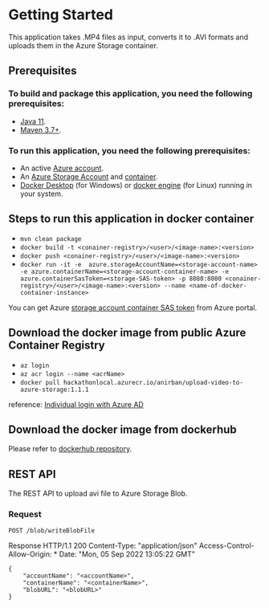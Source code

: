 # Getting Started

This application takes .MP4 files as input, converts it to .AVI formats and uploads them in the Azure Storage container.

## Prerequisites

### To build and package this application, you need the following prerequisites:

* [Java 11](https://adoptopenjdk.net/).
* [Maven 3.7+](https://maven.apache.org/install.html).

### To run this application, you need the following prerequisites:

* An active [Azure account](https://azure.microsoft.com/en-us/free/).
* An [Azure Storage Account](https://docs.microsoft.com/en-us/azure/storage/common/storage-account-create?tabs=azure-portal) and [container](https://docs.microsoft.com/en-us/azure/storage/blobs/blob-containers-portal#create-a-container).
* [Docker Desktop](https://docs.docker.com/desktop/install/windows-install/) (for Windows) or [docker engine](https://www.linux.com/topic/desktop/how-install-and-use-docker-linux/) (for Linux) running in your system.

## Steps to run this application in docker container

* `mvn clean package`
* `docker build -t <conainer-registry>/<user>/<image-name>:<version>`
* `docker push <conainer-registry>/<user>/<image-name>:<version>`
* `docker run -it -e  azure.storageAccountName=<storage-account-name> -e azure.containerName=<storage-account-container-name> -e azure.containerSasToken=<storage-SAS-token> -p 8080:8080 <conainer-registry>/<user>/<image-name>:<version> --name <name-of-docker-container-instance>`

You can get Azure [storage account container SAS token](https://docs.microsoft.com/en-us/azure/cognitive-services/translator/document-translation/create-sas-tokens?tabs=Containers) from Azure portal.

## Download the docker image from public Azure Container Registry

* `az login`
* `az acr login --name <acrName>`
* `docker pull hackathonlocal.azurecr.io/anirban/upload-video-to-azure-storage:1.1.1`

reference: [Individual login with Azure AD](https://docs.microsoft.com/en-us/azure/container-registry/container-registry-authentication?tabs=azure-cli)

## Download the docker image from dockerhub

Please refer to [dockerhub repository](https://hub.docker.com/repository/docker/anirbanbh/noserverdocker-fileupload).

## REST API
The REST API to upload avi file to Azure Storage Blob.

### Request
`POST /blob/writeBlobFile`

Response
HTTP/1.1 200
Content-Type: "application/json"
Access-Control-Allow-Origin: *
Date: "Mon, 05 Sep 2022 13:05:22 GMT"

    {
        "accountName": "<accountName>",
        "containerName": "<containerName>",
        "blobURL": "<blobURL>"
    }
